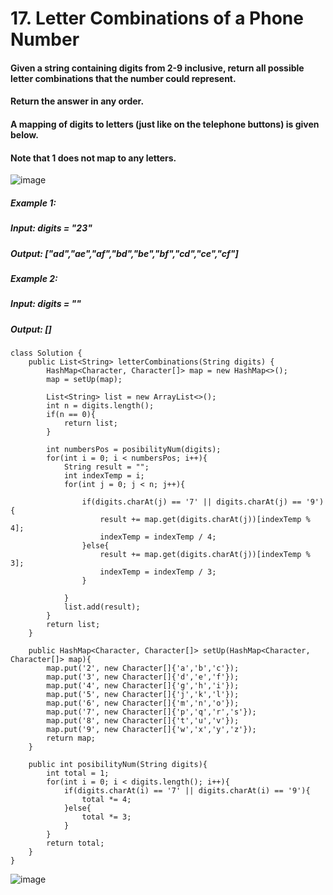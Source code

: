 # 17. Letter Combinations of a Phone Number

#### Given a string containing digits from 2-9 inclusive, return all possible letter combinations that the number could represent.
#### Return the answer in any order.
#### A mapping of digits to letters (just like on the telephone buttons) is given below. 
#### Note that 1 does not map to any letters.
![image](https://user-images.githubusercontent.com/97871497/197004562-984f76ea-17b6-4126-878b-a83922fda793.png)


##### Example 1:
#####    Input: digits = "23"
#####    Output: ["ad","ae","af","bd","be","bf","cd","ce","cf"]
##### Example 2: 
#####    Input: digits = ""
#####    Output: []


```
class Solution {
    public List<String> letterCombinations(String digits) {
        HashMap<Character, Character[]> map = new HashMap<>();
        map = setUp(map);
        
        List<String> list = new ArrayList<>();
        int n = digits.length();
        if(n == 0){
            return list;
        }
        
        int numbersPos = posibilityNum(digits);
        for(int i = 0; i < numbersPos; i++){
            String result = "";
            int indexTemp = i;
            for(int j = 0; j < n; j++){
                
                if(digits.charAt(j) == '7' || digits.charAt(j) == '9'){
                    result += map.get(digits.charAt(j))[indexTemp % 4];
                    indexTemp = indexTemp / 4;
                }else{
                    result += map.get(digits.charAt(j))[indexTemp % 3];
                    indexTemp = indexTemp / 3;
                }
                
            }
            list.add(result);
        }
        return list;
    }
    
    public HashMap<Character, Character[]> setUp(HashMap<Character, Character[]> map){
        map.put('2', new Character[]{'a','b','c'});
        map.put('3', new Character[]{'d','e','f'});
        map.put('4', new Character[]{'g','h','i'});
        map.put('5', new Character[]{'j','k','l'});
        map.put('6', new Character[]{'m','n','o'});
        map.put('7', new Character[]{'p','q','r','s'});
        map.put('8', new Character[]{'t','u','v'});
        map.put('9', new Character[]{'w','x','y','z'});       
        return map;
    }
    
    public int posibilityNum(String digits){
        int total = 1;
        for(int i = 0; i < digits.length(); i++){
            if(digits.charAt(i) == '7' || digits.charAt(i) == '9'){
                total *= 4;
            }else{
                total *= 3;
            }
        }
        return total;
    }
}
```

![image](https://user-images.githubusercontent.com/97871497/197004387-2623dbcd-8a31-4d52-87a0-a419cf540e8f.png)

